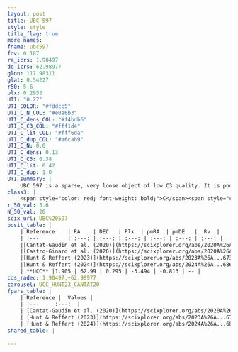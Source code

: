 ```yaml
---
layout: post
title: UBC 597
style: style
title_flag: true
more_names: 
fname: ubc597
fov: 0.187
ra_icrs: 1.90497
de_icrs: 62.98977
glon: 117.98311
glat: 0.54227
r50: 5.6
plx: 0.2953
UTI: "0.27"
UTI_COLOR: "#fddcc5"
UTI_C_N_COL: "#e0a6b3"
UTI_C_dens_COL: "#f4bdb6"
UTI_C_C3_COL: "#fff1d4"
UTI_C_lit_COL: "#fff6da"
UTI_C_dup_COL: "#a6cab9"
UTI_C_N: 0.0
UTI_C_dens: 0.13
UTI_C_C3: 0.38
UTI_C_lit: 0.42
UTI_C_dup: 1.0
UTI_summary: |
    UBC 597 is a sparse, very loose object of low C3 quality. It is poorly studied in the literature.<br><br><span style="color: #99180f; font-weight: bold;">Warning: </span>contains less than 25 stars with <i>P>0.5</i> estimated.
class3: |
    <span style="color: red; font-weight: bold;">C</span><span style="color: #FFC300; font-weight: bold;">B</span>
r_50_val: 5.6
N_50_val: 20
scix_url: UBC%20597
posit_table: |
    | Reference    | RA    | DEC   | Plx  | pmRA  | pmDE   |  Rv  |
    | :---         | :---: | :---: | :---: | :---: | :---: | :---: |
    |[Cantat-Gaudin et al. (2020)](https://scixplorer.org/abs/2020A%26A...640A...1C) | 1.959 | 62.984 | 0.266 | -3.495 | -0.779 | -- |
    |[Castro-Ginard et al. (2020)](https://scixplorer.org/abs/2020A%26A...635A..45C) | 1.993 | 62.971 | 0.267 | -3.493 | -0.802 | -- |
    |[Hunt & Reffert (2023)](https://scixplorer.org/abs/2023A%26A...673A.114H) | 1.869 | 62.98 | 0.306 | -3.522 | -0.907 | -- |
    |[Hunt & Reffert (2024)](https://scixplorer.org/abs/2024A%26A...686A..42H) | 1.869 | 62.98 | 0.306 | -3.522 | -0.907 | -- |
    | **UCC** |1.905 | 62.99 | 0.295 | -3.494 | -0.813 | -- | 
cds_radec: 1.90497,+62.98977
carousel: UCC_HUNT23_CANTAT20
fpars_table: |
    | Reference |  Values |
    | :---  |  :---:  |
    | [Cantat-Gaudin et al. (2020)](https://scixplorer.org/abs/2020A%26A...640A...1C) | `AVNN=1.23, DMNN=12.58, AgeNN=8.14` |
    | [Hunt & Reffert (2023)](https://scixplorer.org/abs/2023A%26A...673A.114H) | `AV50=1.468, diffAV50=0.54, MOD50=12.354, logAge50=7.981` |
    | [Hunt & Reffert (2024)](https://scixplorer.org/abs/2024A%26A...686A..42H) | `MassJ=252.033` |
shared_table: |
    
---
```

